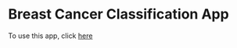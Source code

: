 # Breast Cancer Classification App

To use this app, click [here](https://rwest96.shinyapps.io/final/)

